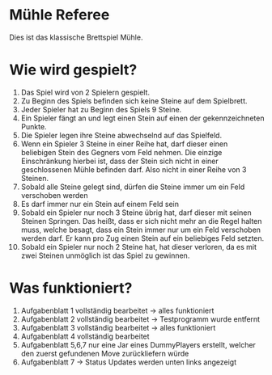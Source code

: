 # Mühle Referee

Dies ist das klassische Brettspiel Mühle.

# Wie wird gespielt?
1. Das Spiel wird von 2 Spielern gespielt.
2. Zu Beginn des Spiels befinden sich keine Steine auf dem Spielbrett.
3. Jeder Spieler hat zu Beginn des Spiels 9 Steine.
4. Ein Spieler fängt an und legt einen Stein auf einen der gekennzeichneten Punkte.
5. Die Spieler legen ihre Steine abwechselnd auf das Spielfeld.
6. Wenn ein Spieler 3 Steine in einer Reihe hat, darf dieser einen beliebigen Stein des Gegners vom Feld nehmen.
Die einzige Einschränkung hierbei ist, dass der Stein sich nicht in einer geschlossenen Mühle befinden darf.
Also nicht in einer Reihe von 3 Steinen.
7. Sobald alle Steine gelegt sind, dürfen die Steine immer um ein Feld verschoben werden
8. Es darf immer nur ein Stein auf einem Feld sein
9. Sobald ein Spieler nur noch 3 Steine übrig hat, darf dieser mit seinen Steinen Springen.
Das heißt, dass er sich nicht mehr an die Regel halten muss, welche besagt, dass ein Stein immer nur
um ein Feld verschoben werden darf. Er kann pro Zug einen Stein auf ein beliebiges Feld setzten.
10. Sobald ein Spieler nur noch 2 Steine hat, hat dieser verloren, da es mit zwei Steinen unmöglich ist das Spiel zu 
gewinnen.

# Was funktioniert?
1. Aufgabenblatt 1 vollständig bearbeitet → alles funktioniert
2. Aufgabenblatt 2 vollständig bearbeitet → Testprogramm wurde entfernt
3. Aufgabenblatt 3 vollständig bearbeitet → alles funktioniert
4. Aufgabenblatt 4 vollständig bearbeitet
5. Aufgabenblatt 5,6,7 nur eine Jar eines DummyPlayers erstellt, welcher den zuerst gefundenen Move zurückliefern würde
6. Aufgabenblatt 7 → Status Updates werden unten links angezeigt
